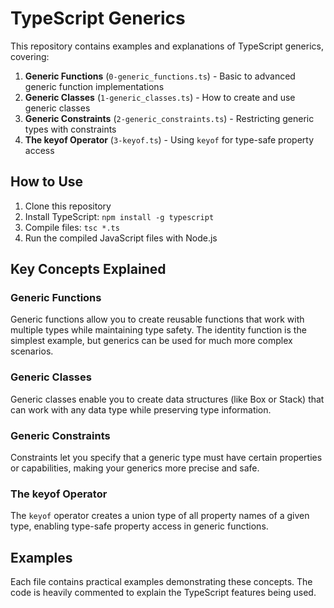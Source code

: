# TypeScript Generics

This repository contains examples and explanations of TypeScript generics, covering:

1. **Generic Functions** (`0-generic_functions.ts`) - Basic to advanced generic function implementations
2. **Generic Classes** (`1-generic_classes.ts`) - How to create and use generic classes
3. **Generic Constraints** (`2-generic_constraints.ts`) - Restricting generic types with constraints
4. **The keyof Operator** (`3-keyof.ts`) - Using `keyof` for type-safe property access

## How to Use

1. Clone this repository
2. Install TypeScript: `npm install -g typescript`
3. Compile files: `tsc *.ts`
4. Run the compiled JavaScript files with Node.js

## Key Concepts Explained

### Generic Functions
Generic functions allow you to create reusable functions that work with multiple types while maintaining type safety. The identity function is the simplest example, but generics can be used for much more complex scenarios.

### Generic Classes
Generic classes enable you to create data structures (like Box or Stack) that can work with any data type while preserving type information.

### Generic Constraints
Constraints let you specify that a generic type must have certain properties or capabilities, making your generics more precise and safe.

### The keyof Operator
The `keyof` operator creates a union type of all property names of a given type, enabling type-safe property access in generic functions.

## Examples

Each file contains practical examples demonstrating these concepts. The code is heavily commented to explain the TypeScript features being used.
